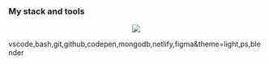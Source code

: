 

### My stack and tools

<p align="center">
  <a href="https://skillicons.dev">
    <img src="https://skillicons.dev/icons?i=git,html,css,js,react,nextjs,nodejs," />
  </a>
</p>

vscode,bash,git,github,codepen,mongodb,netlify,figma&theme=light,ps,blender
